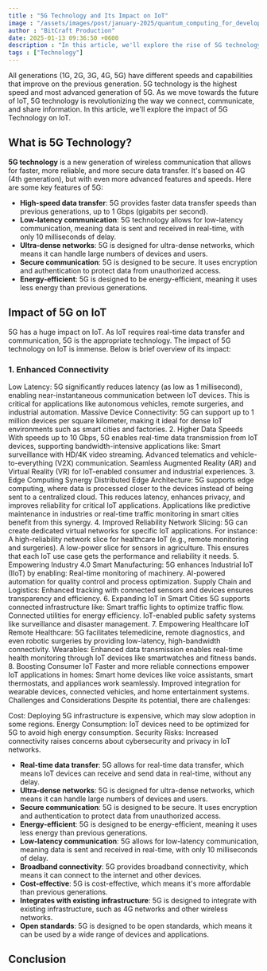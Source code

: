 ```yaml
---
title : "5G Technology and Its Impact on IoT"
image : "/assets/images/post/january-2025/quantum_computing_for_developers.webp"
author : "BitCraft Production"
date: 2025-01-13 09:36:50 +0600
description : "In this article, we'll explore the rise of 5G technology and its impact on IoT."
tags : ["Technology"]
---
```


All generations (1G, 2G, 3G, 4G, 5G) have different speeds and capabilities that improve on the previous generation. 5G technology is the highest speed and most advanced generation of 5G. As we move towards the future of IoT, 5G technology is revolutionizing the way we connect, communicate, and share information. In this article, we'll explore the impact of 5G Technology on IoT.

## What is 5G Technology?

**5G technology** is a new generation of wireless communication that allows for faster, more reliable, and more secure data transfer. It's based on 4G (4th generation), but with even more advanced features and speeds. Here are some key features of 5G:
- **High-speed data transfer**: 5G provides faster data transfer speeds than previous generations, up to 1 Gbps (gigabits per second).
- **Low-latency communication**: 5G technology allows for low-latency communication, meaning data is sent and received in real-time, with only 10 milliseconds of delay.
- **Ultra-dense networks**: 5G is designed for ultra-dense networks, which means it can handle large numbers of devices and users.
- **Secure communication**: 5G is designed to be secure. It uses encryption and authentication to protect data from unauthorized access.
- **Energy-efficient**: 5G is designed to be energy-efficient, meaning it uses less energy than previous generations.

## Impact of 5G on IoT

5G has a huge impact on IoT. As IoT requires real-time data transfer and communication, 5G is the appropriate technology. The impact of 5G technology on IoT is immense. Below is brief overview of its impact:

### 1. Enhanced Connectivity

Low Latency: 5G significantly reduces latency (as low as 1 millisecond), enabling near-instantaneous communication between IoT devices. This is critical for applications like autonomous vehicles, remote surgeries, and industrial automation.
Massive Device Connectivity: 5G can support up to 1 million devices per square kilometer, making it ideal for dense IoT environments such as smart cities and factories.
2. Higher Data Speeds
With speeds up to 10 Gbps, 5G enables real-time data transmission from IoT devices, supporting bandwidth-intensive applications like:
Smart surveillance with HD/4K video streaming.
Advanced telematics and vehicle-to-everything (V2X) communication.
Seamless Augmented Reality (AR) and Virtual Reality (VR) for IoT-enabled consumer and industrial experiences.
3. Edge Computing Synergy
Distributed Edge Architecture: 5G supports edge computing, where data is processed closer to the devices instead of being sent to a centralized cloud. This reduces latency, enhances privacy, and improves reliability for critical IoT applications.
Applications like predictive maintenance in industries or real-time traffic monitoring in smart cities benefit from this synergy.
4. Improved Reliability
Network Slicing: 5G can create dedicated virtual networks for specific IoT applications. For instance:
A high-reliability network slice for healthcare IoT (e.g., remote monitoring and surgeries).
A low-power slice for sensors in agriculture.
This ensures that each IoT use case gets the performance and reliability it needs.
5. Empowering Industry 4.0
Smart Manufacturing: 5G enhances Industrial IoT (IIoT) by enabling:
Real-time monitoring of machinery.
AI-powered automation for quality control and process optimization.
Supply Chain and Logistics: Enhanced tracking with connected sensors and devices ensures transparency and efficiency.
6. Expanding IoT in Smart Cities
5G supports connected infrastructure like:
Smart traffic lights to optimize traffic flow.
Connected utilities for energy efficiency.
IoT-enabled public safety systems like surveillance and disaster management.
7. Empowering Healthcare IoT
Remote Healthcare: 5G facilitates telemedicine, remote diagnostics, and even robotic surgeries by providing low-latency, high-bandwidth connectivity.
Wearables: Enhanced data transmission enables real-time health monitoring through IoT devices like smartwatches and fitness bands.
8. Boosting Consumer IoT
Faster and more reliable connections empower IoT applications in homes:
Smart home devices like voice assistants, smart thermostats, and appliances work seamlessly.
Improved integration for wearable devices, connected vehicles, and home entertainment systems.
Challenges and Considerations
Despite its potential, there are challenges:

Cost: Deploying 5G infrastructure is expensive, which may slow adoption in some regions.
Energy Consumption: IoT devices need to be optimized for 5G to avoid high energy consumption.
Security Risks: Increased connectivity raises concerns about cybersecurity and privacy in IoT networks.






- **Real-time data transfer**: 5G allows for real-time data transfer, which means IoT devices can receive and send data in real-time, without any delay.
- **Ultra-dense networks**: 5G is designed for ultra-dense networks, which means it can handle large numbers of devices and users.
- **Secure communication**: 5G is designed to be secure. It uses encryption and authentication to protect data from unauthorized access.
- **Energy-efficient**: 5G is designed to be energy-efficient, meaning it uses less energy than previous generations.
- **Low-latency communication**: 5G allows for low-latency communication, meaning data is sent and received in real-time, with only 10 milliseconds of delay.
- **Broadband connectivity**: 5G provides broadband connectivity, which means it can connect to the internet and other devices.
- **Cost-effective**: 5G is cost-effective, which means it's more affordable than previous generations.
- **Integrates with existing infrastructure**: 5G is designed to integrate with existing infrastructure, such as 4G networks and other wireless networks.
- **Open standards**: 5G is designed to be open standards, which means it can be used by a wide range of devices and applications.

## Conclusion   